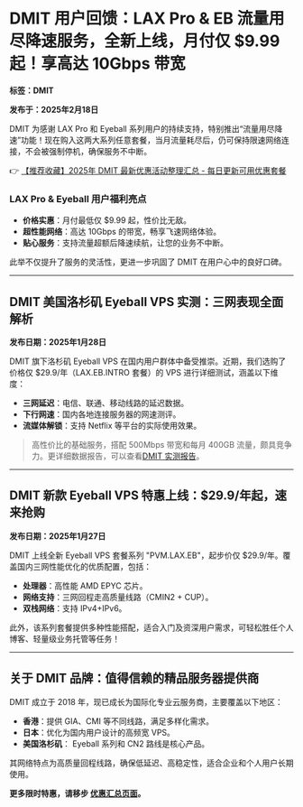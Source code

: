 # DMIT 用户回馈：LAX Pro & EB 流量用尽降速服务，全新上线，月付仅 $9.99 起！享高达 10Gbps 带宽

**标签：DMIT**

**发布于：2025年2月18日**

DMIT 为感谢 LAX Pro 和 Eyeball 系列用户的持续支持，特别推出“流量用尽降速”功能！现在购入这两大系列任意套餐，当月流量耗尽后，仍可保持限速网络连接，不会被强制停机，确保服务不中断。

👉 [【推荐收藏】2025年 DMIT 最新优惠活动整理汇总 - 每日更新可用优惠套餐](https://bit.ly/dmit_coupon)

### LAX Pro & Eyeball 用户福利亮点
- **价格实惠**：月付最低仅 $9.99 起，性价比无敌。
- **超性能网络**：高达 10Gbps 的带宽，畅享飞速网络体验。
- **贴心服务**：支持流量超额后降速续航，让您的业务不中断。

此举不仅提升了服务的灵活性，更进一步巩固了 DMIT 在用户心中的良好口碑。

---

## DMIT 美国洛杉矶 Eyeball VPS 实测：三网表现全面解析

**发布日期：2025年1月28日**

DMIT 旗下洛杉矶 Eyeball VPS 在国内用户群体中备受推崇。近期，我们选购了价格仅 $29.9/年（LAX.EB.INTRO 套餐）的 VPS 进行详细测试，涵盖以下维度：
- **三网延迟**：电信、联通、移动线路的延迟数据。
- **下行网速**：国内各地连接服务器的网速测评。
- **流媒体解锁**：支持 Netflix 等平台的实际使用效果。

> 高性价比的基础服务，搭配 500Mbps 带宽和每月 400GB 流量，颇具竞争力。更详细数据报告，可以查看[DMIT 实测报告](https://bit.ly/dmit_coupon)。

---

## DMIT 新款 Eyeball VPS 特惠上线：$29.9/年起，速来抢购

**发布日期：2025年1月27日**

DMIT 上线全新 Eyeball VPS 套餐系列 "PVM.LAX.EB"，起步价仅 $29.9/年。覆盖国内三网性能优化的优质配置，包括：
- **处理器**：高性能 AMD EPYC 芯片。
- **网络支持**：三网回程走高质量线路（CMIN2 + CUP）。
- **双栈网络**：支持 IPv4+IPv6。

此外，该系列套餐提供多种性能搭配，适合入门及资深用户需求，可轻松胜任个人博客、轻量级业务托管等任务！

---

## 关于 DMIT 品牌：值得信赖的精品服务器提供商

DMIT 成立于 2018 年，现已成长为国际化专业云服务商，主要覆盖以下地区：
- **香港**：提供 GIA、CMI 等不同线路，满足多样化需求。
- **日本**：优化为国内用户设计的高频宽 VPS。
- **美国洛杉矶**： Eyeball 系列和 CN2 路线是核心产品。

其网络特点为高质量回程线路，确保低延迟、高稳定性，适合企业和个人用户长期使用。

**更多限时特惠，请移步 [优惠汇总页面](https://bit.ly/dmit_coupon)。**